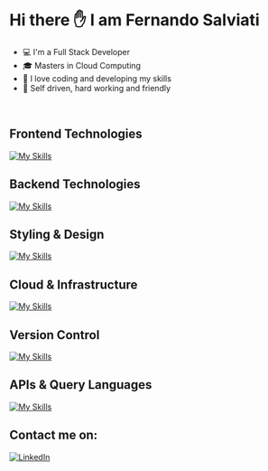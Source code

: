 # Hi there :hand: I am Fernando Salviati

* :computer: I'm a Full Stack Developer
* :mortar_board: Masters in Cloud Computing
* :rocket: I love coding and developing my skills
* :blue_book: Self driven, hard working and friendly
<br />

## Frontend Technologies
[![My Skills](https://skillicons.dev/icons?i=html,css,js,jquery,nextjs,react)](https://skillicons.dev)
<br />
## Backend Technologies
[![My Skills](https://skillicons.dev/icons?i=node,express,mongodb,mysql)](https://skillicons.dev)
## Styling & Design
[![My Skills](https://skillicons.dev/icons?i=sass,tailwind,figma)](https://skillicons.dev)
<br />
## Cloud & Infrastructure
[![My Skills](https://skillicons.dev/icons?i=html,css,js,jquery,nextjs,react,nodejs,express,sass,tailwind)](https://skillicons.dev)
<br />
## Version Control
[![My Skills](https://skillicons.dev/icons?i=aws,docker,heroku)](https://skillicons.dev)
<br />
## APIs & Query Languages
[![My Skills](https://skillicons.dev/icons?i=graphql)](https://skillicons.dev)
<br />

## Contact me on:
[![LinkedIn](https://img.shields.io/badge/-LinkedIn-blue?style=flat&logo=linkedin&logoColor=white)](https://www.linkedin.com/in/fernando-salviati/)




